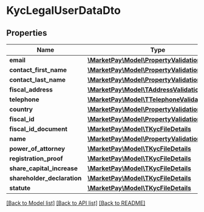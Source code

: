 # KycLegalUserDataDto

## Properties
Name | Type | Description | Notes
------------ | ------------- | ------------- | -------------
**email** | [**\MarketPay\Model\PropertyValidationString**](PropertyValidationString.md) |  | [optional] 
**contact_first_name** | [**\MarketPay\Model\PropertyValidationString**](PropertyValidationString.md) |  | [optional] 
**contact_last_name** | [**\MarketPay\Model\PropertyValidationString**](PropertyValidationString.md) |  | [optional] 
**fiscal_address** | [**\MarketPay\Model\TAddressValidationResult**](TAddressValidationResult.md) |  | [optional] 
**telephone** | [**\MarketPay\Model\TTelephoneValidationResult**](TTelephoneValidationResult.md) |  | [optional] 
**country** | [**\MarketPay\Model\PropertyValidationCountry**](PropertyValidationCountry.md) |  | [optional] 
**fiscal_id** | [**\MarketPay\Model\PropertyValidationString**](PropertyValidationString.md) |  | [optional] 
**fiscal_id_document** | [**\MarketPay\Model\TKycFileDetails**](TKycFileDetails.md) |  | [optional] 
**name** | [**\MarketPay\Model\PropertyValidationString**](PropertyValidationString.md) |  | [optional] 
**power_of_attorney** | [**\MarketPay\Model\TKycFileDetails**](TKycFileDetails.md) |  | [optional] 
**registration_proof** | [**\MarketPay\Model\TKycFileDetails**](TKycFileDetails.md) |  | [optional] 
**share_capital_increase** | [**\MarketPay\Model\TKycFileDetails**](TKycFileDetails.md) |  | [optional] 
**shareholder_declaration** | [**\MarketPay\Model\TKycFileDetails**](TKycFileDetails.md) |  | [optional] 
**statute** | [**\MarketPay\Model\TKycFileDetails**](TKycFileDetails.md) |  | [optional] 

[[Back to Model list]](../README.md#documentation-for-models) [[Back to API list]](../README.md#documentation-for-api-endpoints) [[Back to README]](../README.md)


